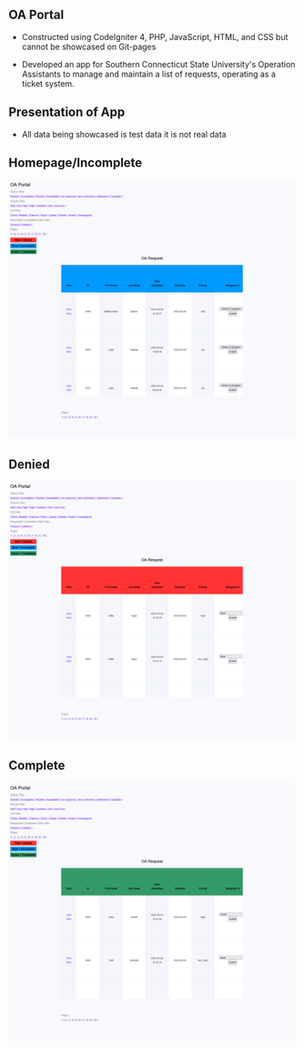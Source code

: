 ## OA Portal

- Constructed using CodeIgniter 4, PHP, JavaScript, HTML, and CSS but cannot be showcased on Git-pages

- Developed an app for Southern Connecticut State University's Operation Assistants to manage and maintain a list of requests, operating as a ticket system.

## Presentation of App

- All data being showcased is test data it is not real data

## Homepage/Incomplete

![Incomplete](Presentation/Home.png)

## Denied

![Denied](Presentation/Denied.png)

## Complete

![Complete](Presentation/Complete.png)
